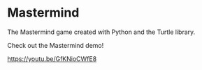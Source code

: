 # Mastermind
The Mastermind game created with Python and the Turtle library.

Check out the Mastermind demo!

https://youtu.be/GfKNioCWfE8
